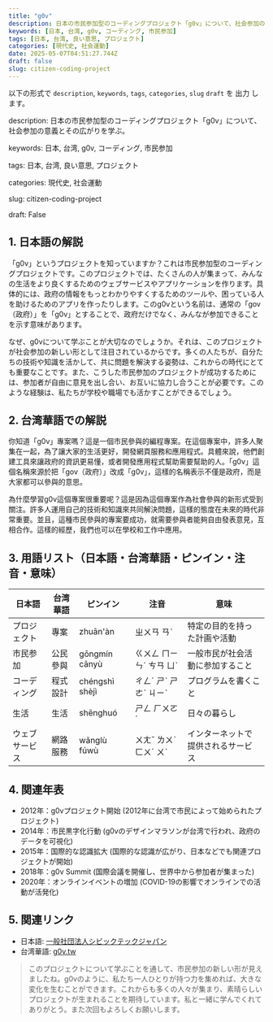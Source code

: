 ```yaml
---
title: "g0v"
description: 日本の市民参加型のコーディングプロジェクト「g0v」について、社会参加の意義とその広がりを学ぶ。
keywords: [日本, 台湾, g0v, コーディング, 市民参加]
tags: [日本, 台湾, 良い意思, プロジェクト]
categories: [現代史, 社会運動]
date: 2025-05-07T04:51:27.744Z
draft: false
slug: citizen-coding-project
---
```


以下の形式で `description`, `keywords`, `tags`, `categories`, `slug` `draft` を 出力 します。

description: 日本の市民参加型のコーディングプロジェクト「g0v」について、社会参加の意義とその広がりを学ぶ。

keywords: 日本, 台湾, g0v, コーディング, 市民参加

tags: 日本, 台湾, 良い意思, プロジェクト

categories: 現代史, 社会運動

slug: citizen-coding-project

draft: False

## 1. 日本語の解説

「g0v」というプロジェクトを知っていますか？これは市民参加型のコーディングプロジェクトです。このプロジェクトでは、たくさんの人が集まって、みんなの生活をより良くするためのウェブサービスやアプリケーションを作ります。具体的には、政府の情報をもっとわかりやすくするためのツールや、困っている人を助けるためのアプリを作ったりします。このg0vという名前は、通常の「gov（政府）」を「g0v」とすることで、政府だけでなく、みんなが参加できることを示す意味があります。

なぜ、g0vについて学ぶことが大切なのでしょうか。それは、このプロジェクトが社会参加の新しい形として注目されているからです。多くの人たちが、自分たちの技術や知識を活かして、共に問題を解決する姿勢は、これからの時代にとても重要なことです。また、こうした市民参加のプロジェクトが成功するためには、参加者が自由に意見を出し合い、お互いに協力し合うことが必要です。このような経験は、私たちが学校や職場でも活かすことができるでしょう。

## 2. 台湾華語での解説

你知道「g0v」專案嗎？這是一個市民參與的編程專案。在這個專案中，許多人聚集在一起，為了讓大家的生活更好，開發網頁服務和應用程式。具體來說，他們創建工具來讓政府的資訊更易懂，或者開發應用程式幫助需要幫助的人。「g0v」這個名稱來源於把「gov（政府）」改成「g0v」，這樣的名稱表示不僅是政府，而是大家都可以參與的意思。

為什麼學習g0v這個專案很重要呢？這是因為這個專案作為社會參與的新形式受到關注。許多人運用自己的技術和知識來共同解決問題，這樣的態度在未來的時代非常重要。並且，這種市民參與的專案要成功，就需要參與者能夠自由發表意見，互相合作。這樣的經歷，我們也可以在學校和工作中應用。

## 3. 用語リスト（日本語・台湾華語・ピンイン・注音・意味）

| 日本語        | 台湾華語            | ピンイン       | 注音        | 意味                  |
|---------------|------------------|-------------|------------|---------------------|
| プロジェクト    | 專案                | zhuān'àn    | ㄓㄨㄢ ㄢˋ | 特定の目的を持った計画や活動      |
| 市民参加      | 公民參與           | gōngmín cānyù | ㄍㄨㄥ ㄇㄧㄣˊ ㄘㄢ ㄩˋ | 一般市民が社会活動に参加すること |
| コーディング   | 程式設計           | chéngshì shèjì | ㄔㄥˊ ㄕˋ ㄕㄜˋ ㄐㄧˋ | プログラムを書くこと          |
| 生活        | 生活                | shēnghuó    | ㄕㄥ ㄏㄨㄛˊ | 日々の暮らし              |
| ウェブサービス  | 網路服務           | wǎnglù fúwù | ㄨㄤˇ ㄌㄨˋ ㄈㄨˊ ㄨˋ | インターネットで提供されるサービス  |

## 4. 関連年表

- 2012年：g0vプロジェクト開始 (2012年に台湾で市民によって始められたプロジェクト)
- 2014年：市民黒字化行動 (g0vのデザインマラソンが台湾で行われ、政府のデータを可視化)
- 2015年：国際的な認識拡大 (国際的な認識が広がり、日本などでも関連プロジェクトが開始)
- 2018年：g0v Summit (国際会議を開催し、世界中から参加者が集まった)
- 2020年：オンラインイベントの増加 (COVID-19の影響でオンラインでの活動が活発化)

## 5. 関連リンク 

- 日本語: [一般社団法人シビックテックジャパン](https://civictech.jp/)
- 台湾華語: [g0v.tw](https://g0v.tw/)

>このプロジェクトについて学ぶことを通して、市民参加の新しい形が見えましたね。g0vのように、私たち一人ひとりが持つ力を集めれば、大きな変化を生むことができます。これからも多くの人々が集まり、素晴らしいプロジェクトが生まれることを期待しています。私と一緒に学んでくれてありがとう。また次回もよろしくお願いします。